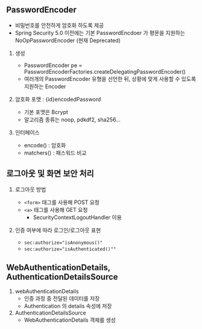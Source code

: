 ## PasswordEncoder

- 비밀번호를 안전하게 암호화 하도록 제공
- Spring Security 5.0 이전에는 기본 PasswordEncdoer 가 평문을 지원하는 NoOpPasswordEncoder (현재 Deprecated)

1. 생성
    - PasswordEncoder pe = PasswordEncoderFactories.createDelegatingPasswordEncoder()
    - 여러개의 PasswordEncoder 유형을 선언한 뒤, 상황에 맞게 사용할 수 있도록 지원하는 Encoder
    
2. 암호화 포맷 : {id}encodedPassword
    - 기본 포맷은 Bcrypt
    - 알고리즘 종류는 noop, pdkdf2, sha256...

3. 인터페이스
    - encode() : 암호화
    - matchers() : 패스워드 비교

## 로그아웃 및 화면 보안 처리

1. 로그아웃 방법
    - ```<form>``` 태그를 사용해 POST 요청
    - ```<a>``` 태그를 사용해 GET 요청
        - SecurityContextLogoutHandler 이용

2. 인증 여부에 따라 로그인/로그아웃 표현
   - ```sec:authorize="isAnonymous()"```
   - ```sec:authorize="isAuthenticated()""```

## WebAuthenticationDetails, AuthenticationDetailsSource

1. webAuthenticationDetails
   - 인증 과정 중 전달된 데이터를 저장
   - Authentication 의 details 속성에 저장
2. AuthenticationDetailsSource
   - WebAuthenticationDetails 객체를 생성
